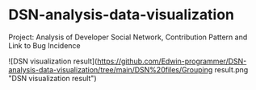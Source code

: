 # DSN-analysis-data-visualization
Project: Analysis of Developer Social Network, Contribution Pattern and Link to Bug Incidence



![DSN visualization result](https://github.com/Edwin-programmer/DSN-analysis-data-visualization/tree/main/DSN%20files/Grouping result.png "DSN visualization result")
